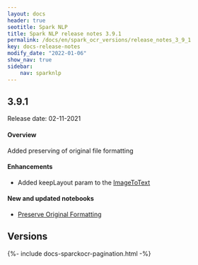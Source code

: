 ```yaml
---
layout: docs
header: true
seotitle: Spark NLP
title: Spark NLP release notes 3.9.1
permalink: /docs/en/spark_ocr_versions/release_notes_3_9_1
key: docs-release-notes
modify_date: "2022-01-06"
show_nav: true
sidebar:
    nav: sparknlp
---
```


<div class="h3-box" markdown="1">

## 3.9.1

Release date: 02-11-2021

#### Overview

Added preserving of original file formatting

#### Enhancements

* Added keepLayout param to the [ImageToText](/docs/en/ocr_pipeline_components#imagetotext)

#### New and updated notebooks

* [Preserve Original Formatting](https://github.com/JohnSnowLabs/spark-ocr-workshop/blob/3.9.1/jupyter/SparkOcrPreserveOriginalFormatting.ipynb)

</div><div class="prev_ver h3-box" markdown="1">

## Versions

</div>
{%- include docs-sparckocr-pagination.html -%}